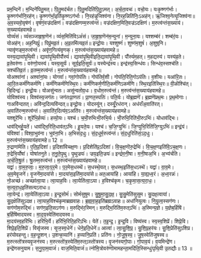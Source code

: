 

  
प्रम॒न्दिने॑। म॒न्दिने॑पितु॒मत्। पि॒तु॒मद॑र्चत। पि॒तु॒मदिति॑पि॒तु॒ऽमत्। अ॒र्च॒ता॒वचः॑। वचो॒यः। यःकृ॒ष्णग॑र्भाः। कृ॒ष्णग॑र्भानि॒रह॑न्। कृ॒ष्णग॑र्भा॒इति॑कृ॒ष्णऽग॑र्भाः। नि॒रह॑न्नृ॒जिश्व॑ना। नि॒रह॒न्निति॑निः॒ऽअह॑न्। ऋ॒जिश्व॒नेत्यृ॒जिश्व॑ना॥ अ॒व॒स्यवो॒वृष॑णं। वृष॑णं॒वज्र॑दक्षिणं। वज्र॑दक्षिणम्म॒रुत्व॑न्तं। वज्र॑दक्षिण॒मिति॒वज्र॑ऽदक्षिणं। म॒रुत्व॑न्तंस॒ख्याय॑। स॒ख्याय॑हवामहे॥  
योव्यं॑सं। व्यं॑सञ्जाहृषा॒णॆन॑। व्यं॑स॒मिति॑विऽअं॑सं। जा॒हृ॒षा॒णॆन॑म॒न्युना॑। म॒न्युना॒यः। यश्शम्ब॑रं। शम्ब॑रं॒यः। योअह॑न्। अह॒न्पिप्रुं॑। पिप्रु॑मव्र॒तं। अ॒व्र॒तमि॑त्यव्र॒तं॥ इन्द्रो॒यः। यश्शुष्णं॑। शुष्ण॑म॒शुषं॑। अ॒शुष्॒नि। न्यावृ॑णङ्म॒रुत्व॑न्तं। अवृ॑ण॒गित्य॑वृणक्। म॒रुत्व॑न्तंस॒ख्याय॑हवामहे॥  
यस्य॒द्यावा॑पृ॒थि॒वी। द्यावा॑पृ॒थि॒वीपौंस्यं॑। द्यावा॑पृ॒थि॒वीइति॒द्यावा॑पृ॒थि॒वी। पौंस्यं॑म॒हत्। म॒हद्यस्य॑। यस्य॑व्र॒ते। व्र॒तेवरु॑णः। वरु॑णो॒यस्य॑। यस्य॒सूर्यः॑। सूर्य॒इति॒सूर्यः॑॥ यस्येन्द्र॑स्य। इन्द्र॑स्य॒सिन्ध॑वः। सिन्ध॑व॒स्सश्च॑ति। सश्च॑तिव्र॒तं। व्र॒तम्म॒रुत्व॑न्तं। म॒रुत्व॑न्तंस॒ख्याय॑हवामहे॥  
योअश्वा॑नां। अश्वा॑नां॒यः। योगवां॑। गवां॒गोप॑तिः। गोप॑तिर्व॒शी। गोप॑ति॒रिति॒गोऽप॑तिः। व॒शीयः। यआ॑रि॒तः। आ॒रि॒तःकर्म॑णिकर्मणि। कर्म॑णिकर्मणिस्थि॒रः। कर्म॑णिकर्म॒णीति॒कर्म॑णिऽकर्मणि। स्थि॒रइति॑स्थि॒रः॥ वी॒ळॊश्चि॑त्। चि॒दिन्द्रः॑। इन्द्रो॒यः। योअसु॑न्वतः। असु॑न्वतोव॒धः। व॒धोम॒रुत्व॑न्तं। म॒रुत्व॑न्तंस॒ख्याय॑हवामहे॥  
योविश्व॑स्य। विश्व॑स्य॒जग॑तः। जग॑तःप्रा॒णतः॑। प्रा॒णत॒स्पतिः॑। पति॒र्यः। योब्र॒ह्मणॆ॑। ब्र॒ह्मणॆ॑प्रथ॒मः। प्र॒थ॒मोगाः। गाअवि॑न्दतत्। अवि॑न्द॒दित्यवि॑न्दत्॥ इन्द्रो॒यः। योदस्यू॑न्। दस्यूँ॒रध॑रान्। अध॑राँअ॒वाति॑रत्। अ॒वाति॑रन्म॒रुत्व॑न्तं। अ॒वाति॑र॒दित्य॑व॒ऽअति॑रः। म॒रुत्व॑न्तंस॒ख्याय॑हवामहे॥  
यश्शूरे॑भिः। शूरे॑भि॒र्हव्यः॑। हव्यो॒यः। यश्च॑। च॒भी॒रुभिःभी॒रुभि॒र्यः। भी॒रुभि॒रिति॑भी॒रुऽभिः॑। योधाव॑द्भिः। धाव॑द्भिर्हू॒यते॑। धाव॑द्भि॒रिति॒धाव॑त्ऽभिः। हू॒यते॒यः। यश्च॑। च॒जि॒ग्युभिः॑। जि॒ग्युभि॒रिति॑जि॒ग्युऽभिः॑॥ इन्द्रं॒यं। यंविश्वा॑। विश्वा॒भुव॑ना। भुव॑ना॒भि। अ॒भिसं॑द॒धुः। सं॒द॒धुर्म॒रुत्व॑न्तं। सं॒द॒धुरिति॑सं॒ऽद॒धुः। म॒रुत्व॑न्तंस॒ख्याय॑हवामहे॥ 12 ॥  
रु॒द्राणा॑मेति। ए॒ति॒प्र॒दिशा॑। प्र॒दिशा॑विचक्ष॒णः। प्र॒दिशेति॑प्र॒ऽदिशा॑। वि॒च॒क्ष॒णॊरु॒द्रेभिः॑। वि॒च॒क्ष॒णइति॑वि॒ऽच॒क्ष॒णः। रु॒द्रेभि॒र्योषा॑। योषा॑तनुते। त॒नु॒ते॒पृ॒थु। पृ॒थुज्रयः॑। ज्रय॒इति॒ज्रयः॑॥ इन्द्रं॑म॒नी॒षा। म॒नी॒षाअ॒भि। अ॒भ्य॑र्चति। अ॒र्च॒ति॒श्रु॒तं। श्रु॒तम्म॒रुत्व॑न्तं। म॒रुत्व॑न्तंस॒ख्याय॑हवामहे॥  
यद्वा॑। वा॒म॒रु॒त्वः॒। म॒रु॒त्वः॒प॒र॒मे। प॒र॒मेस॒धस्थे॑। स॒धस्थे॒यत्। स॒धस्थ॒इति॑स॒धऽस्थे॑। यद्वा॑। वा॒व॒मे। अ॒व॒मेवृ॒जने॑। वृ॒जने॑मा॒दया॑से। मा॒दया॑स॒इति॑मा॒दया॑से॥ अत॒आया॑हि। आया॑हि। या॒ह्य॒ध्व॒रं। अ॒ध्व॒रन्नः॑। नो॒अच्छ॑। अच्छा॑त्वा॒या। त्वा॒याह॒विः। त्वा॒येति॑त्वा॒ऽया। ह॒विश्च॑कृम। च॒कृ॒मा॒स॒त्य॒रा॒धः॒। स॒त्य॒रा॒ध॒इति॑सत्यऽराधः॥  
त्वा॒येन्द्र॑। त्वा॒येति॑त्वा॒ऽया। इ॒न्द्र॒सोमं॑। सोमं॑सुषुम। सु॒षु॒मा॒सु॒द॒क्ष॒। सु॒सु॒मेति॑सुसुम। सु॒दक्ष॒त्वाया॑। सु॒द॒क्षेति॑सुऽदक्ष। त्वा॒याह॒विश्च॑कृमाब्रह्मवाहः। ब्र॒ह्म॒वा॒ह॒इति॑ब्रह्मऽवाहः॥ अधा॑नियुत्वः। नि॒यु॒त्व॒स्सग॑णः। सग॑णोम॒रुद्भिः॑। सग॑ण॒इति॒सऽग॑णः। म॒रुद्भि॑र॒स्मिन्। म॒रुद्भि॒रिति॑म॒रुत्ऽभिः॑। अ॒स्मिन्य॒ज्ञे। य॒ज्ञेब॒र्हिषि॑। ब॒र्हिषि॑मादयस्व। मा॒द॒य॒स्वेति॑मादयस्व॥  
मा॒दय॑स्व॒हरि॑भिः। हरि॑भि॒र्ये। हरि॑भि॒रिति॒हरि॑ऽभिः। येते॑। त॒इ॒न्द्र॒। इ॒न्द्र॒वि। विष्य॑स्व। स्य॒स्व॒शिप्रे॑। शिप्रे॒वि। शिप्रे॒इति॒शिप्रे॑। विसृ॑जस्व। सृ॒ज॒स्व॒धेने॑। धेने॒इति॒धेने॑॥ आत्वा॑। त्वा॒सु॒शि॒प्र॒। सु॒शि॒प्र॒हर॑यः। सु॒शि॒प्रेति॑सुऽशिप्र। हर॑योवहन्तु। व॒ह॒न्तू॒शन्। उ॒शन्ह॒व्यानि॑। ह॒व्यानि॒प्रति॑। प्रति॑नः। नो॒जु॒ष॒स्व॒। जु॒ष॒स्वेति॑जुषस्व॥  
म॒रुत्स्तो॑त्रस्यवृ॒जन॑स्य। म॒रुत्स्तो॑त्र॒स्येति॑म॒रुत्ऽस्तो॑त्रस्य। वृ॒जन॑स्यगो॒पाः। गो॒पाव॒यं। व॒यमिन्द्रे॑ण। इन्द्रे॑णसनुयाम। स॒नु॒या॒म॒वाजं॑। वाज॒मिति॒वाजं॑॥ त्नो॑मि॒त्रोवरु॑णॊमामहन्ता॒मदि॑ति॒स्सिन्धुः॑पृथि॒वी उ॒तद्यौः॥ 13 ॥  

